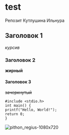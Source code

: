 # test

Репозит Кутлушина Ильнура

## Заголовок 1
_курсив_

### Заголовок 2

__жирный__

#### Заголовок 3

~~зачеркнутый~~

```
#include <stdio.h>
int main() {
printf("Hello, World!");
return 0;
}
```

![pithon_regius-1080x720](https://github.com/user-attachments/assets/8468e5e7-427b-4329-b12c-e4a622de9fe5)
